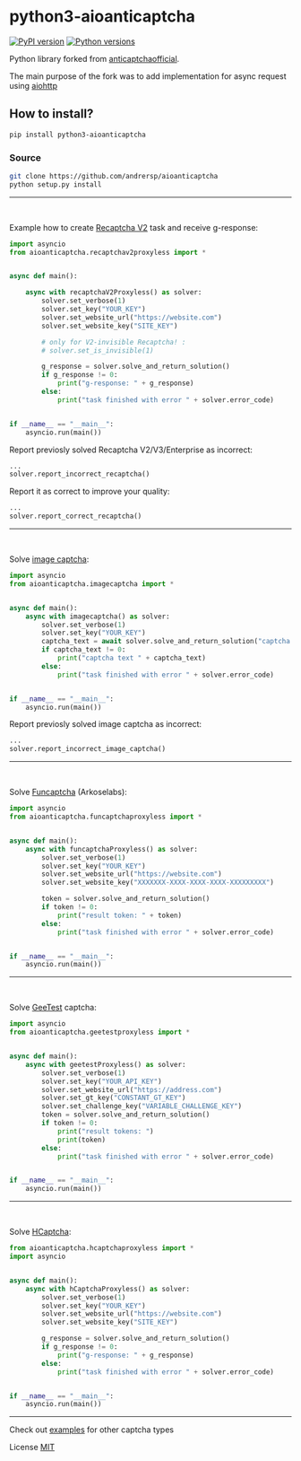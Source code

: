 # python3-aioanticaptcha


[![PyPI version](https://badge.fury.io/py/python3-aioanticaptcha.svg)](https://badge.fury.io/py/python3-anticaptcha)
[![Python versions](https://img.shields.io/pypi/pyversions/python3-aioanticaptcha.svg?logo=python&logoColor=FBE072)](https://badge.fury.io/py/python3-anticaptcha)

Python library forked from  [anticaptchaofficial](https://github.com/AdminAnticaptcha/anticaptcha-python).


The main purpose of the fork was to add implementation for async request using [aiohttp](https://docs.aiohttp.org/en/stable/)

## How to install?

```bash
pip install python3-aioanticaptcha
```

### Source
```bash
git clone https://github.com/andrersp/aioanticaptcha
python setup.py install
```
___

&nbsp;

Example how to create [Recaptcha V2](https://anti-captcha.com/apidoc/task-types/RecaptchaV2TaskProxyless) task and receive g-response:

```python
import asyncio
from aioanticaptcha.recaptchav2proxyless import *


async def main():

    async with recaptchaV2Proxyless() as solver:
        solver.set_verbose(1)
        solver.set_key("YOUR_KEY")
        solver.set_website_url("https://website.com")
        solver.set_website_key("SITE_KEY")

        # only for V2-invisible Recaptcha! :
        # solver.set_is_invisible(1)

        g_response = solver.solve_and_return_solution()
        if g_response != 0:
            print("g-response: " + g_response)
        else:
            print("task finished with error " + solver.error_code)


if __name__ == "__main__":
    asyncio.run(main())
```
Report previosly solved Recaptcha V2/V3/Enterprise as incorrect:
```python
...
solver.report_incorrect_recaptcha()
```

Report it as correct to improve your quality:
```python
...
solver.report_correct_recaptcha()
```
---
&nbsp;

Solve [image captcha](https://anti-captcha.com/apidoc/task-types/ImageToTextTask):

```python
import asyncio
from aioanticaptcha.imagecaptcha import *


async def main():
    async with imagecaptcha() as solver:
        solver.set_verbose(1)
        solver.set_key("YOUR_KEY")
        captcha_text = await solver.solve_and_return_solution("captcha.jpeg")
        if captcha_text != 0:
            print("captcha text " + captcha_text)
        else:
            print("task finished with error " + solver.error_code)


if __name__ == "__main__":
    asyncio.run(main())
```
Report previosly solved image captcha as incorrect:
```python
...
solver.report_incorrect_image_captcha()
```

---

&nbsp;

Solve [Funcaptcha](https://anti-captcha.com/apidoc/task-types/FunCaptchaTaskProxyless) (Arkoselabs):

```python
import asyncio
from aioanticaptcha.funcaptchaproxyless import *


async def main():
    async with funcaptchaProxyless() as solver:
        solver.set_verbose(1)
        solver.set_key("YOUR_KEY")
        solver.set_website_url("https://website.com")
        solver.set_website_key("XXXXXXX-XXXX-XXXX-XXXX-XXXXXXXXX")

        token = solver.solve_and_return_solution()
        if token != 0:
            print("result token: " + token)
        else:
            print("task finished with error " + solver.error_code)


if __name__ == "__main__":
    asyncio.run(main())

```
___

&nbsp;

Solve [GeeTest](https://anti-captcha.com/apidoc/task-types/GeeTestTask) captcha:

```python
import asyncio
from aioanticaptcha.geetestproxyless import *


async def main():
    async with geetestProxyless() as solver:
        solver.set_verbose(1)
        solver.set_key("YOUR_API_KEY")
        solver.set_website_url("https://address.com")
        solver.set_gt_key("CONSTANT_GT_KEY")
        solver.set_challenge_key("VARIABLE_CHALLENGE_KEY")
        token = solver.solve_and_return_solution()
        if token != 0:
            print("result tokens: ")
            print(token)
        else:
            print("task finished with error " + solver.error_code)


if __name__ == "__main__":
    asyncio.run(main())

```
___

&nbsp;

Solve [HCaptcha](https://anti-captcha.com/apidoc/task-types/HCaptchaTask):

```python
from aioanticaptcha.hcaptchaproxyless import *
import asyncio


async def main():
    async with hCaptchaProxyless() as solver:
        solver.set_verbose(1)
        solver.set_key("YOUR_KEY")
        solver.set_website_url("https://website.com")
        solver.set_website_key("SITE_KEY")

        g_response = solver.solve_and_return_solution()
        if g_response != 0:
            print("g-response: " + g_response)
        else:
            print("task finished with error " + solver.error_code)


if __name__ == "__main__":
    asyncio.run(main())

```
___

Check out [examples](https://github.com/andrersp/aioanticaptcha) for other captcha types

License
[MIT](https://choosealicense.com/licenses/mit/)